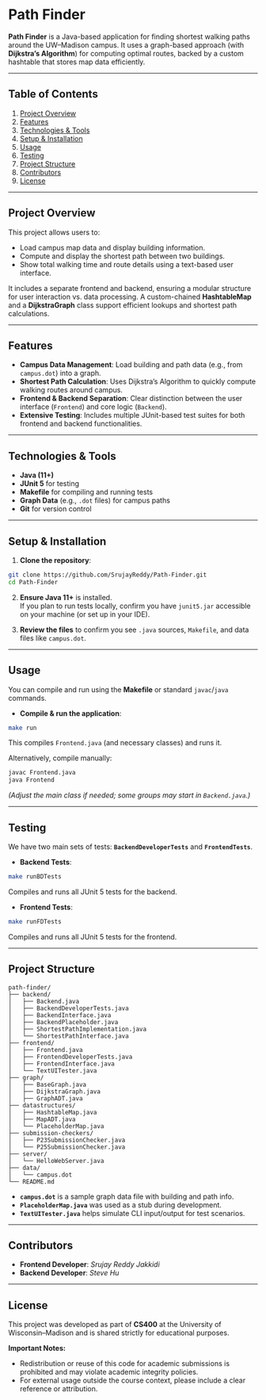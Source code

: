 
# Path Finder

**Path Finder** is a Java-based application for finding shortest walking paths around the UW–Madison campus. It uses a graph-based approach (with **Dijkstra’s Algorithm**) for computing optimal routes, backed by a custom hashtable that stores map data efficiently.

---

## Table of Contents

1. [Project Overview](#project-overview)  
2. [Features](#features)  
3. [Technologies & Tools](#technologies--tools)  
4. [Setup & Installation](#setup--installation)  
5. [Usage](#usage)  
6. [Testing](#testing)  
7. [Project Structure](#project-structure)  
8. [Contributors](#contributors)  
9. [License](#license)  

---

## Project Overview

This project allows users to:
- Load campus map data and display building information.
- Compute and display the shortest path between two buildings.
- Show total walking time and route details using a text-based user interface.

It includes a separate frontend and backend, ensuring a modular structure for user interaction vs. data processing. A custom-chained **HashtableMap** and a **DijkstraGraph** class support efficient lookups and shortest path calculations.

---

## Features

- **Campus Data Management**: Load building and path data (e.g., from `campus.dot`) into a graph.  
- **Shortest Path Calculation**: Uses Dijkstra’s Algorithm to quickly compute walking routes around campus.  
- **Frontend & Backend Separation**: Clear distinction between the user interface (`Frontend`) and core logic (`Backend`).  
- **Extensive Testing**: Includes multiple JUnit-based test suites for both frontend and backend functionalities.

---

## Technologies & Tools

- **Java (11+)**  
- **JUnit 5** for testing  
- **Makefile** for compiling and running tests  
- **Graph Data** (e.g., `.dot` files) for campus paths  
- **Git** for version control  

---

## Setup & Installation

1. **Clone the repository**:
```bash
git clone https://github.com/SrujayReddy/Path-Finder.git
cd Path-Finder

```

2.  **Ensure Java 11+** is installed.  
    If you plan to run tests locally, confirm you have `junit5.jar` accessible on your machine (or set up in your IDE).
    
3.  **Review the files** to confirm you see `.java` sources, `Makefile`, and data files like `campus.dot`.
    
       

----------

## Usage

You can compile and run using the **Makefile** or standard `javac`/`java` commands.

-   **Compile & run the application**:

```bash
make run

```

This compiles `Frontend.java` (and necessary classes) and runs it.

Alternatively, compile manually:

```bash
javac Frontend.java
java Frontend

```

_(Adjust the main class if needed; some groups may start in `Backend.java`.)_

----------

## Testing

We have two main sets of tests: **`BackendDeveloperTests`** and **`FrontendTests`**.

-   **Backend Tests**:

```bash
make runBDTests

```

Compiles and runs all JUnit 5 tests for the backend.

-   **Frontend Tests**:

```bash
make runFDTests

```

Compiles and runs all JUnit 5 tests for the frontend.

----------

## Project Structure

```
path-finder/
├── backend/
│   ├── Backend.java
│   ├── BackendDeveloperTests.java
│   ├── BackendInterface.java
│   ├── BackendPlaceholder.java
│   ├── ShortestPathImplementation.java
│   └── ShortestPathInterface.java
├── frontend/
│   ├── Frontend.java
│   ├── FrontendDeveloperTests.java
│   ├── FrontendInterface.java
│   └── TextUITester.java
├── graph/
│   ├── BaseGraph.java
│   ├── DijkstraGraph.java
│   ├── GraphADT.java
├── datastructures/
│   ├── HashtableMap.java
│   ├── MapADT.java
│   └── PlaceholderMap.java
├── submission-checkers/
│   ├── P23SubmissionChecker.java
│   └── P25SubmissionChecker.java
├── server/
│   └── HelloWebServer.java
├── data/
│   └── campus.dot
└── README.md

```

-   **`campus.dot`** is a sample graph data file with building and path info.
-   **`PlaceholderMap.java`** was used as a stub during development.
-   **`TextUITester.java`** helps simulate CLI input/output for test scenarios.

----------

## Contributors

-   **Frontend Developer**: _Srujay Reddy Jakkidi_
-   **Backend Developer**: _Steve Hu_

----------

## License

This project was developed as part of **CS400** at the University of Wisconsin–Madison and is shared strictly for educational purposes.

**Important Notes:**

-   Redistribution or reuse of this code for academic submissions is prohibited and may violate academic integrity policies.
-   For external usage outside the course context, please include a clear reference or attribution.
